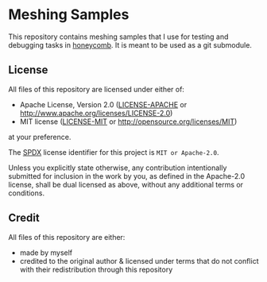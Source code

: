 # Meshing Samples

This repository contains meshing samples that I use for testing and debugging tasks in [honeycomb][HC]. It is meant
to be used as a git submodule.

[HC]: https://github.com/LIHPC-Computational-Geometry/honeycomb

## License

All files of this repository are licensed under either of:

- Apache License, Version 2.0 ([LICENSE-APACHE](LICENSE-APACHE) or http://www.apache.org/licenses/LICENSE-2.0)
- MIT license ([LICENSE-MIT](LICENSE-MIT) or http://opensource.org/licenses/MIT)

at your preference.

The [SPDX][SPDX] license identifier for this project is `MIT or Apache-2.0`.

Unless you explicitly state otherwise, any contribution intentionally submitted for inclusion in the work by you,
as defined in the Apache-2.0 license, shall be dual licensed as above, without any additional terms or conditions.

[SPDX]: https://spdx.dev

 ## Credit

 All files of this repository are either:

 - made by myself
 - credited to the original author & licensed under terms that do not conflict with their redistribution through
   this repository